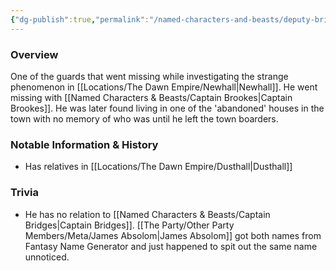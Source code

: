 ```yaml
---
{"dg-publish":true,"permalink":"/named-characters-and-beasts/deputy-bridges/","tags":["NPC"],"noteIcon":"","created":"2024-03-17T21:35:12.275+00:00","updated":"2024-12-13T17:33:51.926+00:00"}
---
```


### Overview
One of the guards that went missing while investigating the strange phenomenon in [[Locations/The Dawn Empire/Newhall\|Newhall]]. He went missing with [[Named Characters & Beasts/Captain Brookes\|Captain Brookes]]. He was later found living in one of the 'abandoned' houses in the town with no memory of who was until he left the town boarders. 

### Notable Information & History 
- Has relatives in [[Locations/The Dawn Empire/Dusthall\|Dusthall]] 

### Trivia 
- He has no relation to [[Named Characters & Beasts/Captain Bridges\|Captain Bridges]]. [[The Party/Other Party Members/Meta/James Absolom\|James Absolom]] got both names from Fantasy Name Generator and just happened to spit out the same name unnoticed. 
